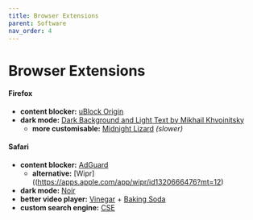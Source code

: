 ```yaml
---
title: Browser Extensions
parent: Software
nav_order: 4
---
```

# Browser Extensions

#### Firefox

- **content blocker:** [uBlock Origin](https://addons.mozilla.org/firefox/addon/ublock-origin/)
- **dark mode:** [Dark Background and Light Text by Mikhail Khvoinitsky](https://addons.mozilla.org/firefox/addon/dark-background-light-text/)
	- **more customisable:** [Midnight Lizard](https://addons.mozilla.org/firefox/addon/midnight-lizard-quantum) *(slower)*

#### Safari

- **content blocker:** [AdGuard](https://adguard.com)
	- **alternative:** [Wipr]((https://apps.apple.com/app/wipr/id1320666476?mt=12)
- **dark mode:** [Noir](https://getnoir.app/)
- **better video player:** [Vinegar](https://apps.apple.com/app/vinegar-tube-cleaner/id1591303229) + [Baking Soda](https://apps.apple.com/app/baking-soda-tube-cleaner/id1601151613)
- **custom search engine:** [CSE](https://apps.apple.com/app/customize-search-engine/id6445840140)
